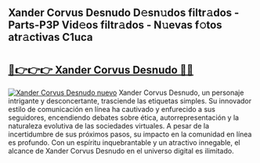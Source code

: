 ## Xander Corvus Desnudo D𝚎sn𝚞dos filtr𝚊dos - Parts-P3P Vid𝚎os filtr𝚊dos - N𝚞evas f𝚘tos atr𝚊ctivas C1uca

# <h2><a href="http://mbbu5m.tromn.icu/?c=Xander+Corvus+Desnudo">🔗👉👉👉 Xander Corvus Desnudo 🔗🔗</a></h2>

[![Xander Corvus Desnudo nuevo](https://i.imgur.com/pEAQMta.gif)](http://mbbu5m.tromn.icu/?c=Xander+Corvus+Desnudo)
Xander Corvus Desnudo, un personaje intrigante y desconcertante, trasciende las etiquetas simples. Su innovador estilo de comunicación en línea ha cautivado y enfurecido a sus seguidores, encendiendo debates sobre ética, autorrepresentación y la naturaleza evolutiva de las sociedades virtuales. A pesar de la incertidumbre de sus próximos pasos, su impacto en la comunidad en línea es profundo. Con un espíritu inquebrantable y un atractivo innegable, el alcance de Xander Corvus Desnudo en el universo digital es ilimitado.

